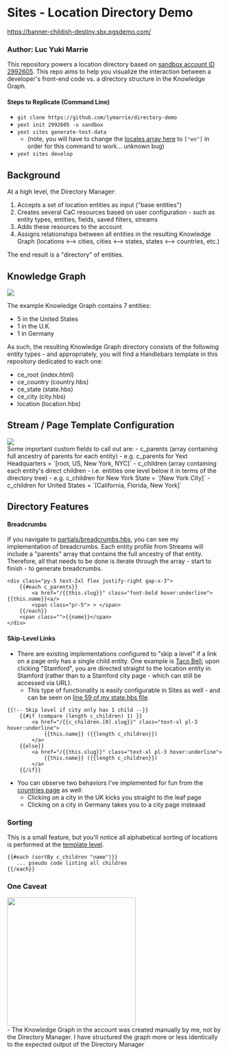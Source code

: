# Sites - Location Directory Demo
https://banner-childish-destiny.sbx.pgsdemo.com/

### Author: Luc Yuki Marrie

This repository powers a location directory based on [sandbox account ID 2992605](https://sandbox.yext.com/s/2992605/entities2#).
This repo aims to help you visualize the interaction between a developer's front-end code vs. a directory structure in the Knowledge Graph.

#### Steps to Replicate (Command Line)
- `git clone https://github.com/lymarrie/directory-demo`
- `yext init 2992605 -u sandbox`
- `yext sites generate-test-data`
  - (note, you will have to change the [locales array here](https://github.com/lymarrie/directory-demo/blob/main/templates/location.hbs#L26) to `["en"]` in order for this command to work... unknown bug) 
- `yext sites develop`

## Background 
At a high level, the Directory Manager:
1. Accepts a set of location entities as input ("base entities")
2. Creates several CaC resources based on user configuration - such as entity types, entities, fields, saved filters, streams
3. Adds these resources to the account
4. Assigns relationships between all entities in the resulting Knowledge Graph (locations <--> cities, cities <--> states, states <--> countries, etc.)

The end result is a "directory" of entities. 

## Knowledge Graph
<div>
  <img src="https://a.mktgcdn.com/p/Prm0afEGm0AbjpossLKl_xwAiLQa86W5ye-kBDW4XGQ/100x100.png">
</div>

The example Knowledge Graph contains 7 entities:
- 5 in the United States
- 1 in the U.K.
- 1 in Germany

As such, the resulting Knowledge Graph directory consists of the following entity types - and appropriately, you will find a Handlebars template in this repository dedicated to each one:
- ce_root (index.html)
- ce_country (country.hbs)
- ce_state (state.hbs)
- ce_city (city.hbs)
- location (location.hbs)

## Stream / Page Template Configuration
<div><img src="https://a.mktgcdn.com/p/oDWUmHKDb6fLTy_U9VEgPcJqpsVnHLU58CoFLe_Q2c4/100x100.png"></div>
Some important custom fields to call out are:
- c_parents (array containing full ancestry of parents for each entity)
  - e.g. c_parents for Yext Headquarters = `[root, US, New York, NYC]`
- c_children (array containing each entity's direct children - i.e. entities one level below it in terms of the directory tree)
  - e.g. c_children for New York State = `[New York City]`
  - c_children for United States = `[California, Florida, New York]`

## Directory Features
#### Breadcrumbs
If you navigate to [partials/breadcrumbs.hbs](https://github.com/lymarrie/directory-demo/blob/main/partials/breadcrumbs.hbs), you can see my implementation of breadcrumbs. Each entity profile from Streams will include a "parents" array that contains the full ancestry of that entity. Therefore, all that needs to be done is iterate through the array - start to finish - to generate breadcrumbs.

```
<div class="py-5 text-2xl flex justify-right gap-x-3">
    {{#each c_parents}}
        <a href="/{{this.slug}}" class="font-bold hover:underline">{{this.name}}<a/>
        <span class="pr-5"> > </span>
    {{/each}}
    <span class="">{{name}}</span>
</div>
```

#### Skip-Level Links
- There are existing implementations configured to "skip a level" if a link on a page only has a single child entity. One example is [Taco Bell](https://locations.tacobell.com/ct.html); upon clicking "Stamford", you are directed straight to the location entity in Stamford (rather than to a Stamford city page - which can still be accessed via URL).
  - This type of functionality is easily configurable in Sites as well - and can be seen on [line 59 of my state.hbs file](https://github.com/lymarrie/directory-demo/blob/main/templates/state.hbs#L59).
```    
{{!-- Skip level if city only has 1 child --}}
    {{#if (compare (length c_children) 1) }}
        <a href="/{{c_children.[0].slug}}" class="text-xl pl-3 hover:underline">
            {{this.name}} ({{length c_children}})
        </a>
    {{else}}
        <a href="/{{this.slug}}" class="text-xl pl-3 hover:underline">
            {{this.name}} ({{length c_children}})
        </a>                
    {{/if}}
```
- You can observe two behaviors I've implemented for fun from the [countries page](https://github.com/lymarrie/directory-demo/blob/main/templates/country.hbs) as well:
  - Clicking on a city in the UK kicks you straight to the leaf page
  - Clicking on a city in Germany takes you to a city page insteaad 

### Sorting
This is a small feature, but you'll notice all alphabetical sorting of locations is performed at the [template level](https://github.com/lymarrie/directory-demo/blob/main/templates/country.hbs#L68).
```
{{#each (sortBy c_children "name")}}
   ... pseudo code listing all children
{{/each}}
```

### One Caveat
<div><img src="https://i.ytimg.com/vi/XPib9KoFYw4/maxresdefault.jpg" width="300px"></div>
- The Knowledge Graph in the account was created manually by me, not by the Directory Manager. I have structured the graph more or less identically to the expected output of the Directory Manager 
